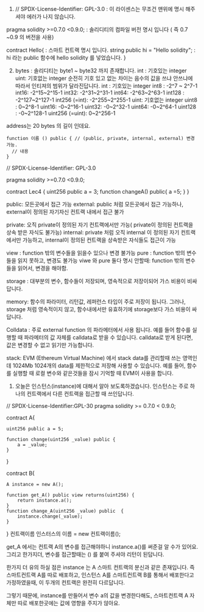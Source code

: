 1. // SPDX-License-Identifier: GPL-3.0 : 이 라이센스는 무조건 맨위에 명시 해주셔야 에러가 나지 않습니다.

pragma solidity >=0.7.0 <0.9.0; : 솔리디티의 컴파일 버전 명시 입니다 ( 즉 0.7 ~0.9 의 버전을 사용)

contract Hello{ : 스마트 컨트랙 명시 입니다. 
 string public hi = "Hello solidity";  : hi 라는 public 함수에 hello solidity 를 넣었습니다. 
}

2. bytes : 솔리디티는 byte1 ~ byte32 까지 존재합니다. int : 기호있는 integer
uint:  기호없는 integer 
순전히 기호 있고 없는 차이는 음수의 값을 쓰냐 안쓰냐에 따라서 인티져의 범위가 달라진답니다. 
int : 기호있는 integer 
int8 : -2^7 ~ 2^7-1
int16: -2^15~2^15-1
int32: -2^31~2^31-1
int64: -2^63~2^63-1
int128 : -2^127~2^127-1
int256 (=int): -2^255~2^255-1
uint:  기호없는 integer 
uint8 : 0~2^8-1
uint16: -0~2^16-1
uint32: -0~2^32-1
uint64: -0~2^64-1
uint128 : -0~2^128-1
uint256 (=uint): 0~2^256-1

address는 20 bytes 의 길이 인데요. 


    function 이름 () public { // (public, private, internal, external) 변경가능.  
      // 내용
    }

// SPDX-License-Identifier: GPL-3.0

pragma solidity >=0.7.0 <0.9.0;

contract Lec4 {
    uint256 public a = 3;
    function changeA() public{
        a =5;
    }
}

public: 모든곳에서 접근 가능
external: public 처럼 모든곳에서 접근 가능하나, external이 정의된 자기자신 컨트랙 내에서 접근 불가
 
private: 오직 private이 정의된 자기 컨트랙에서만 가능( private이 정의된 컨트랙을 상속 받은 자식도 불가능)
internal: private 처럼 오직 internal 이 정의된 자기 컨트랙에서만 가능하고, internal이 정의된 컨트랙을 상속받은 자식들도 접근이 가능
 

 view : function 밖의 변수들을 읽을수 있으나 변경 불가능
pure : function 밖의 변수들을 읽지 못하고, 변경도 불가능
viwe 와 pure 둘다 명시 안할때: function 밖의 변수들을 읽어서, 변경을 해야함.

storage : 대부분의 변수, 함수들이 저장되며, 영속적으로 저장이되어 가스 비용이 비싸답니다.
 
memory: 함수의 파라미터, 리턴값, 레퍼런스 타입이 주로 저장이 됩니다.
그러나, storage 처럼 영속적이지 않고, 함수내에서만 유효하기에 storage보다 가스 비용이 싸답니다.
 
Colldata : 주로 external function 의 파라메터에서 사용 됩니다.  예를 들어 함수를 실행할 때 파라메터의 값 자체를 calldata로 받을 수 있습니다. calldata로 받게 된다면, 값은 변경할 수 없고 읽기만 가능합니다. 
 
stack:  EVM (Ethereum Virtual Machine) 에서 stack data를 관리할때 쓰는 영역인데 1024Mb 1024개의 data를 제한적으로 저장해 사용할 수 있습니다. 예를 들어, 함수를 실행할 때 로컬 변수와 같은것들을 잠시 기억할 때 EVM이 사용을 합니다. 


1. 오늘은 인스턴스(instance)에 대해서 알아 보도록하겠습니다.
인스턴스는 주로 하나의 컨트랙에서 다른 컨트랙을 접근할 때 쓰인답니다.

// SPDX-License-Identifier:GPL-30
pragma solidity >= 0.7.0 < 0.9.0;

contract A{
    
    uint256 public a = 5;
    
    function change(uint256 _value) public {
        a = _value;
    } 

}

contract B{
    
    A instance = new A();
    
    function get_A() public view returns(uint256) {
        return instance.a();
    }
    function change_A(uint256 _value) public  {
        instance.change(_value);
    }    

}
컨트랙이름  인스터스의 이름 = new  컨트랙이름();

get_A 에서는 컨트랙 A의 변수를 접근해야하니 instance.a()를 써준걸 알 수가 있어요.
그리고 한가지더, 변수를 접근할때는 () 를 붙여 주셔야 리턴이 된답니다.

한가지 더 유의 하실 점은 instance 는 A 스마트 컨트랙의 분신과 같은 존재입니다.
즉 스마트컨트랙 A를 따로 배포하고, 인스턴스 A를 스마트컨트랙 B를 통해서 배포한다고 가정하였을때, 
이 두개의 컨트랙은 완전히 다르답니다. 
 
그렇기 때문에, instance를 만들어서 변수 a의 값을 변경한다해도, 스마트컨트랙 A 자체만 따로 배포한곳에는 값에 영향을 주지가 않아요. 


